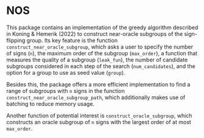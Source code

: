 # NOS
This package contains an implementation of the greedy algorithm described in Koning & Hemerik (2022) to construct near-oracle subgroups of the sign-flipping group. Its key feature is the function `construct_near_oracle_subgroup`, which asks a user to specify the number of signs (`n`), the maximum order of the subgroup (`max_order`), a function that measures the quality of a subgroup (`leak_fun`), the number of candidate subgroups considered in each step of the search (`num_candidates`), and the option for a group to use as seed value (`group`).

Besides this, the package offers a more efficient implementation to find a range of subgroups with `n` signs in the function `construct_near_oracle_subgroup_path`, which additionally makes use of batching to reduce memory usage. 

Another function of potential interest is `construct_oracle_subgroup`, which constructs an oracle subgroup of `n` signs with the largest order of at most `max_order`.
